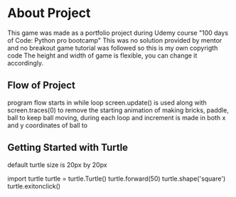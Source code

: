 # About Project
This game was made as a portfolio project during Udemy course "100 days of Code: Python pro bootcamp"
This was no solution provided by mentor and no breakout game tutorial was followed so this is my own copyrigth code
The height and width of game is flexible, you can change it accordingly.

## Flow of Project
program flow starts in while loop
screen.update() is used along with screen.traces(0) to remove the starting animation of making bricks, paddle, ball
to keep ball moving, during each loop and increment is made in both x and y coordinates of ball to

## Getting Started with Turtle
default turtle size is 20px by 20px

import turtle
turtle = turtle.Turtle()
turtle.forward(50)
turtle.shape('square')
turtle.exitonclick()